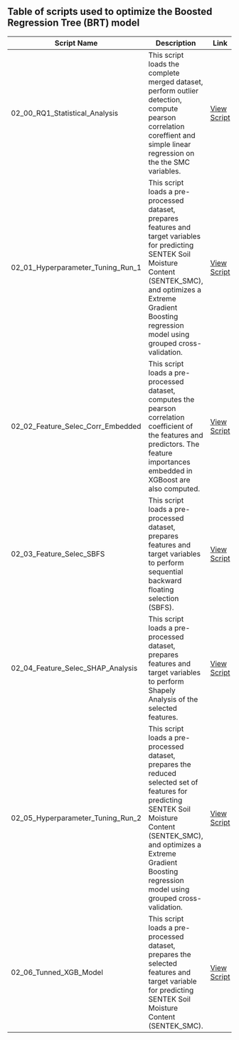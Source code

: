 ## Table of scripts used to optimize the Boosted Regression Tree (BRT) model 

| Script Name | Description | Link |
|------------|------------|-------------|
| 02_00_RQ1_Statistical_Analysis  | This script loads the complete merged dataset, perform outlier detection, compute pearson correlation coreffient and simple linear regression on the the SMC variables.  | [View Script](https://github.com/robduos/Master_Thesis/blob/main/02_ML_Model_Optimization/02_00_RQ1_Statistical_Analysis.ipynb) |
| 02_01_Hyperparameter_Tuning_Run_1  | This script loads a pre-processed dataset, prepares features and target variables for predicting SENTEK Soil Moisture Content (SENTEK_SMC), and optimizes a Extreme Gradient Boosting regression model using grouped cross-validation. | [View Script](https://github.com/robduos/Master_Thesis/blob/main/02_ML_Model_Optimization/02_01_Hyperparameter_Tuning_Run_1.ipynb) |
| 02_02_Feature_Selec_Corr_Embedded | This script loads a pre-processed dataset, computes the pearson correlation coefficient of the features and predictors. The feature importances embedded in XGBoost are also computed.  | [View Script](https://github.com/robduos/Master_Thesis/blob/main/02_ML_Model_Optimization/02_02_Feature_Selec_Corr_Embedded.ipynb) |
| 02_03_Feature_Selec_SBFS | This script loads a pre-processed dataset, prepares features and target variables to perform sequential backward floating selection (SBFS). | [View Script](https://github.com/robduos/Master_Thesis/blob/main/02_ML_Model_Optimization/02_03_Feature_Selec_SBFS.ipynb) |
| 02_04_Feature_Selec_SHAP_Analysis | This script loads a pre-processed dataset, prepares features and target variables to perform Shapely Analysis of the selected features. | [View Script](https://github.com/robduos/Master_Thesis/blob/main/02_ML_Model_Optimization/02_04_Feature_Selec_SHAP_Analysis.ipynb) |
| 02_05_Hyperparameter_Tuning_Run_2 | This script loads a pre-processed dataset, prepares the reduced selected set of features for predicting SENTEK Soil Moisture Content (SENTEK_SMC), and optimizes a Extreme Gradient Boosting regression model using grouped cross-validation. | [View Script](https://github.com/robduos/Master_Thesis/blob/main/02_ML_Model_Optimization/02_05_Hyperparameter_Tuning_Run_2.ipynb) |
| 02_06_Tunned_XGB_Model | This script loads a pre-processed dataset, prepares the selected features and target variable for predicting SENTEK Soil Moisture Content (SENTEK_SMC). | [View Script](https://github.com/robduos/Master_Thesis/blob/main/02_ML_Model_Optimization/02_06_Tunned_XGB_Model.ipynb) |